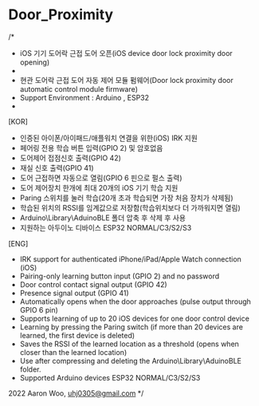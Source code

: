 # Door_Proximity
/*
 * iOS 기기 도어락 근접 도어 오픈(iOS device door lock proximity door opening)
 *
 * 현관 도어락 근접 도어 자동 제어 모듈 펌웨어(Door lock proximity door automatic control module firmware)
 * Support Environment : Arduino , ESP32
 * 
  [KOR]
  - 인증된 아이폰/아이패드/애플워치 연결을 위한(iOS) IRK 지원
  - 페어링 전용 학습 버튼 입력(GPIO 2) 및 암호없음
  - 도어제어 접점신호 출력(GPIO 42) 
  - 재실 신호 출력(GPIO 41)
  - 도어 근접하면 자동으로 열림(GPIO 6 핀으로 펄스 출력)
  - 도어 제어장치 한개에 최대 20개의 iOS 기기 학습 지원
  - Paring 스위치를 눌러 학습(20개 초과 학습되면 가장 처음 장치가 삭제됨)
  - 학습된 위치의 RSSI를 임계값으로 저장함(학습위치보다 더 가까워지면 열림)
  - Arduino\Library\AduinoBLE 폴더 압축 후 삭제 후 사용
  - 지원하는 아두이노 디바이스 ESP32 NORMAL/C3/S2/S3

  [ENG]
  - IRK support for authenticated iPhone/iPad/Apple Watch connection (iOS)
  - Pairing-only learning button input (GPIO 2) and no password
  - Door control contact signal output (GPIO 42)
  - Presence signal output (GPIO 41)
  - Automatically opens when the door approaches (pulse output through GPIO 6 pin)
  - Supports learning of up to 20 iOS devices for one door control device
  - Learning by pressing the Paring switch (if more than 20 devices are learned, the first device is deleted)
  - Saves the RSSI of the learned location as a threshold (opens when closer than the learned location)
  - Use after compressing and deleting the Arduino\Library\AduinoBLE folder.
  - Supported Arduino devices ESP32 NORMAL/C3/S2/S3

  2022 Aaron Woo, uhj0305@gmail.com
*/
